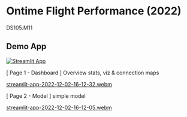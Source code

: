 # Ontime Flight Performance (2022)

DS105.M11

## Demo App

[![Streamlit App](https://static.streamlit.io/badges/streamlit_badge_black_white.svg)](https://thngph-ontime-flight-app-ix4s93.streamlit.app/)

[ Page 1 - Dashboard ] Overview stats, viz & connection maps

[streamlit-app-2022-12-02-16-12-32.webm](https://user-images.githubusercontent.com/67597758/205257830-9c90d0d1-f9a3-4004-9b7a-a166c5b80094.webm)


[ Page 2 - Model ] simple model

[streamlit-app-2022-12-02-16-12-05.webm](https://user-images.githubusercontent.com/67597758/205257815-f2d8f524-98f4-408b-bd64-d31e1553e575.webm)
